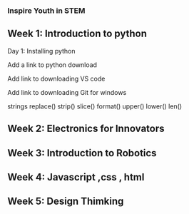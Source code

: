 ### Inspire Youth in STEM

## Week 1: Introduction to python
Day 1: Installing python

Add a link to python download

Add link to downloading VS code

Add link to downloading Git for windows



strings
  replace()
  strip()
  slice()
  format()
  upper()
  lower()
  len()


  
## Week 2: Electronics for Innovators


## Week 3: Introduction to Robotics

## Week 4: Javascript ,css , html

## Week 5: Design Thimking
